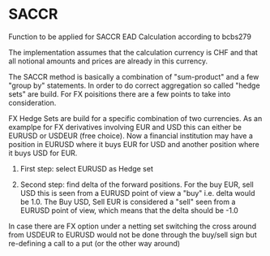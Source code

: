 # SACCR
Function to be applied for SACCR EAD Calculation according to bcbs279

The implementation assumes that the calculation currency is CHF and that all notional amounts and prices are already in this currency.

The SACCR method is basically a combination of "sum-product" and a few "group by" statements. In order to do correct aggregation so called "hedge sets" are build. For FX poisitions there are a few points to take into consideration.

FX Hedge Sets are build for a specific combination of two currencies. As an examplpe for FX derivatives involving EUR and USD this can either be EURUSD or USDEUR (free choice). Now a financial institution may have a position in EURUSD where it buys EUR for USD and another position where it buys USD for EUR. 
  
  1. First step: select EURUSD as Hedge set

  2. Second step: find delta of the forward positions. For the buy EUR, sell USD this is seen from a EURUSD point of view a "buy" i.e. delta would be 1.0. The Buy USD, Sell EUR is considered a "sell" seen from a EURUSD point of view, which means that the delta should be -1.0

In case there are FX option under a netting set switching the cross around from USDEUR to EURUSD would not be done through the buy/sell sign but re-defining a call to a put (or the other way around)


